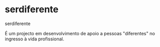 # serdiferente
serdiferente

É um projecto em desenvolvimento de apoio a pessoas "diferentes" no ingresso à vida profissional.
